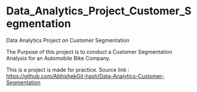 # Data_Analytics_Project_Customer_Segmentation

Data Analytics Project on Customer Segmentation

The Purpose of this project is to conduct a Customer Segmentation Analysis for an Automobile Bike Company.



This is a project is made for practice.
Source link : https://github.com/AbhishekGit-hash/Data-Analytics-Customer-Segmentation
